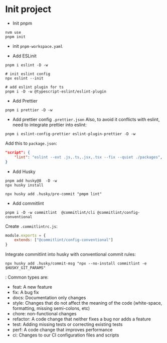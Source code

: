 # Init project

- Init pnpm

```
nvm use
pnpm init
```

- init `pnpm-workspace.yaml`

- Add ESLinit

```
pnpm i eslint -D -w

# init eslint config
npx eslint --init

# add eslint plugin for ts
pnpm i -D -w @typescript-eslint/eslint-plugin
```

- Add Prettier

```
pnpm i prettier -D -w
```

- Add prettier config `.prettier.json`
  Also, to avoid it conflicts with eslint, need to integrate prettier into eslint:

```
pnpm i eslint-config-prettier eslint-plugin-prettier -D -w
```

Add this to `package.json`:

```json
"script": {
    "lint": "eslint --ext .js,.ts,.jsx,.tsx --fix --quiet ./packages",
}

```

- Add Husky

```
pnpm add husky@8  -D -w
npx husky install

npx husky add .husky/pre-commit "pmpm lint"
```

- Add commitlint

```
pnpm i -D -w commitlint  @commitlint/cli @commitlint/config-conventional
```

Create `.commitlintrc.js`:

```js
module.exports = {
	extends: ["@commitlint/config-conventional"]
}
```

Integrate commitlint into husky with conventional commit rules:

```
npx husky add .husky/commit-msg "npx --no-install commitlint -e $HUSKY_GIT_PARAMS"
```

<type>: <subject>
Common types are:

- feat: A new feature
- fix: A bug fix
- docs: Documentation only changes
- style: Changes that do not affect the meaning of the code (white-space, formatting, missing semi-colons, etc)
- chore: non-functional changes
- refactor: A code change that neither fixes a bug nor adds a feature
- test: Adding missing tests or correcting existing tests
- perf: A code change that improves performance
- ci: Changes to our CI configuration files and scripts
